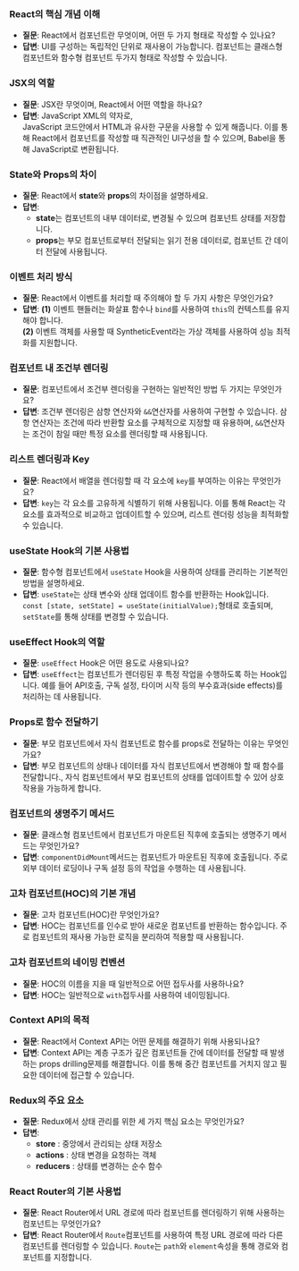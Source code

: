 ### **React의 핵심 개념 이해**

- **질문**: React에서 컴포넌트란 무엇이며, 어떤 두 가지 형태로 작성할 수 있나요?
- **답변**: UI를 구성하는 독립적인 단위로 재사용이 가능합니다. 컴포넌트는 클래스형 컴포넌트와 함수형 컴포넌트 두가지 형태로 작성할 수 있습니다.

### **JSX의 역할**

- **질문**: JSX란 무엇이며, React에서 어떤 역할을 하나요?
- **답변**: JavaScript XML의 약자로,<br>
JavaScript 코드안에서 HTML과 유사한 구문을 사용할 수 있게 해줍니다.
이를 통해 React에서 컴포넌트를 작성할 때 직관적인 UI구성을 할 수 있으며, Babel을 통해 JavaScript로 변환됩니다.

### **State와 Props의 차이**

- **질문**: React에서 **state**와 **props**의 차이점을 설명하세요.
- **답변**: 
    - **state**는 컴포넌트의 내부 데이터로, 변경될 수 있으며 컴포넌트 상태를 저장합니다.
    - **props**는 부모 컴포넌트로부터 전달되는 읽기 전용 데이터로, 컴포넌트 간 데이터 전달에 사용됩니다.

### **이벤트 처리 방식**

- **질문**: React에서 이벤트를 처리할 때 주의해야 할 두 가지 사항은 무엇인가요?
- **답변**:
**(1)** 이벤트 핸들러는 화살표 함수나 `bind`를 사용하여 `this`의 컨텍스트를 유지해야 합니다.<br>
**(2)** 이벤트 객체를 사용할 때 SyntheticEvent라는 가상 객체를 사용하여 성능 최적화를 지원합니다. 

### **컴포넌트 내 조건부 렌더링**

- **질문**: 컴포넌트에서 조건부 렌더링을 구현하는 일반적인 방법 두 가지는 무엇인가요?
- **답변**: 조건부 렌더링은 삼항 연산자와 `&&`연산자를 사용하여 구현할 수 있습니다. 삼항 연산자는 조건에 따라 반환할 요소를 구체적으로 지정할 때 유용하며, `&&`연산자는 조건이 참일 때만 특정 요소를 렌더링할 때 사용됩니다.

### **리스트 렌더링과 Key**

- **질문**: React에서 배열을 렌더링할 때 각 요소에 `key`를 부여하는 이유는 무엇인가요?
- **답변**: `key`는 각 요소를 고유하게 식별하기 위해 사용됩니다. 이를 통해 React는 각 요소를 효과적으로 비교하고 업데이트할 수 있으며, 리스트 렌더링 성능을 최적화할 수 있습니다.

### **useState Hook의 기본 사용법**

- **질문**: 함수형 컴포넌트에서 `useState` Hook을 사용하여 상태를 관리하는 기본적인 방법을 설명하세요.
- **답변**: `useState`는 상태 변수와 상태 업데이트 함수를 반환하는 Hook입니다.<br>
`const [state, setState] = useState(initialValue);`형태로 호출되며, `setState`를 통해 상태를 변경할 수 있습니다.

### **useEffect Hook의 역할**

- **질문**: `useEffect` Hook은 어떤 용도로 사용되나요?
- **답변**: `useEffect`는 컴포넌트가 렌더링된 후 특정 작업을 수행하도록 하는 Hook입니다. 예를 들어 API호출, 구독 설정, 타이머 시작 등의 부수효과(side effects)를 처리하는 데 사용됩니다.

### **Props로 함수 전달하기**

- **질문**: 부모 컴포넌트에서 자식 컴포넌트로 함수를 props로 전달하는 이유는 무엇인가요?
- **답변**: 부모 컴포넌트의 상태나 데이터를 자식 컴포넌트에서 변경해야 할 때 함수를 전달합니다., 자식 컴포넌트에서 부모 컴포넌트의 상태를 업데이트할 수 있어 상호작용을 가능하게 합니다.

### **컴포넌트의 생명주기 메서드**

- **질문**: 클래스형 컴포넌트에서 컴포넌트가 마운트된 직후에 호출되는 생명주기 메서드는 무엇인가요?
- **답변**: `componentDidMount`메서드는 컴포넌트가 마운트된 직후에 호출됩니다. 주로 외부 데이터 로딩이나 구독 설정 등의 작업을 수행하는 데 사용됩니다.

### **고차 컴포넌트(HOC)의 기본 개념**

- **질문**: 고차 컴포넌트(HOC)란 무엇인가요?
- **답변**: HOC는 컴포넌트를 인수로 받아 새로운 컴포넌트를 반환하는 함수입니다. 주로 컴포넌트의 재사용 가능한 로직을 분리하여 적용할 때 사용됩니다.

### **고차 컴포넌트의 네이밍 컨벤션**

- **질문**: HOC의 이름을 지을 때 일반적으로 어떤 접두사를 사용하나요?
- **답변**: HOC는 일반적으로 `with`접두사를 사용하여 네이밍됩니다.

### **Context API의 목적**

- **질문**: React에서 Context API는 어떤 문제를 해결하기 위해 사용되나요?
- **답변**: Context API는 계층 구조가 깊은 컴포넌트들 간에 데이터를 전달할 때 발생하는 props drilling문제를 해결합니다. 이를 통해 중간 컴포넌트를 거치지 않고 필요한 데이터에 접근할 수 있습니다.

### **Redux의 주요 요소**

- **질문**: Redux에서 상태 관리를 위한 세 가지 핵심 요소는 무엇인가요?
- **답변**:
    - **store** : 중앙에서 관리되는 상태 저장소<br>
    - **actions** : 상태 변경을 요청하는 객체<br>
    - **reducers** : 상태를 변경하는 순수 함수<br>

### **React Router의 기본 사용법**

- **질문**: React Router에서 URL 경로에 따라 컴포넌트를 렌더링하기 위해 사용하는 컴포넌트는 무엇인가요?
- **답변**: React Router에서 `Route`컴포넌트를 사용하여 특정 URL 경로에 따라 다른 컴포넌트를 렌더링할 수 있습니다.
`Route`는 `path`와 `element`속성을 통해 경로와 컴포넌트를 지정합니다.